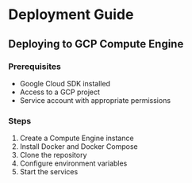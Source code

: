 # Deployment Guide

## Deploying to GCP Compute Engine

### Prerequisites

- Google Cloud SDK installed
- Access to a GCP project
- Service account with appropriate permissions

### Steps

1. Create a Compute Engine instance
2. Install Docker and Docker Compose
3. Clone the repository
4. Configure environment variables
5. Start the services

